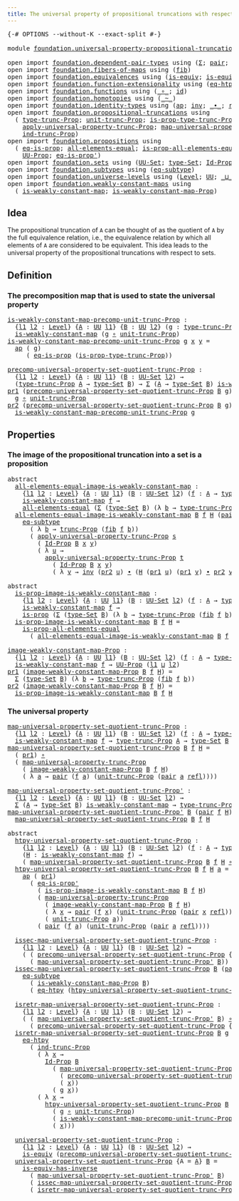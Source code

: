 ```yaml
---
title: The universal property of propositional truncations with respect to sets
---
```


<pre class="Agda"><a id="98" class="Symbol">{-#</a> <a id="102" class="Keyword">OPTIONS</a> <a id="110" class="Pragma">--without-K</a> <a id="122" class="Pragma">--exact-split</a> <a id="136" class="Symbol">#-}</a>

<a id="141" class="Keyword">module</a> <a id="148" href="foundation.universal-property-propositional-truncation-into-sets.html" class="Module">foundation.universal-property-propositional-truncation-into-sets</a> <a id="213" class="Keyword">where</a>

<a id="220" class="Keyword">open</a> <a id="225" class="Keyword">import</a> <a id="232" href="foundation.dependent-pair-types.html" class="Module">foundation.dependent-pair-types</a> <a id="264" class="Keyword">using</a> <a id="270" class="Symbol">(</a><a id="271" href="foundation-core.dependent-pair-types.html#515" class="Record">Σ</a><a id="272" class="Symbol">;</a> <a id="274" href="foundation-core.dependent-pair-types.html#588" class="InductiveConstructor">pair</a><a id="278" class="Symbol">;</a> <a id="280" href="foundation-core.dependent-pair-types.html#605" class="Field">pr1</a><a id="283" class="Symbol">;</a> <a id="285" href="foundation-core.dependent-pair-types.html#617" class="Field">pr2</a><a id="288" class="Symbol">)</a>
<a id="290" class="Keyword">open</a> <a id="295" class="Keyword">import</a> <a id="302" href="foundation.fibers-of-maps.html" class="Module">foundation.fibers-of-maps</a> <a id="328" class="Keyword">using</a> <a id="334" class="Symbol">(</a><a id="335" href="foundation-core.fibers-of-maps.html#942" class="Function">fib</a><a id="338" class="Symbol">)</a>
<a id="340" class="Keyword">open</a> <a id="345" class="Keyword">import</a> <a id="352" href="foundation.equivalences.html" class="Module">foundation.equivalences</a> <a id="376" class="Keyword">using</a> <a id="382" class="Symbol">(</a><a id="383" href="foundation-core.equivalences.html#1556" class="Function">is-equiv</a><a id="391" class="Symbol">;</a> <a id="393" href="foundation-core.equivalences.html#3013" class="Function">is-equiv-has-inverse</a><a id="413" class="Symbol">)</a>
<a id="415" class="Keyword">open</a> <a id="420" class="Keyword">import</a> <a id="427" href="foundation.function-extensionality.html" class="Module">foundation.function-extensionality</a> <a id="462" class="Keyword">using</a> <a id="468" class="Symbol">(</a><a id="469" href="foundation-core.function-extensionality.html#1463" class="Function">eq-htpy</a><a id="476" class="Symbol">)</a>
<a id="478" class="Keyword">open</a> <a id="483" class="Keyword">import</a> <a id="490" href="foundation.functions.html" class="Module">foundation.functions</a> <a id="511" class="Keyword">using</a> <a id="517" class="Symbol">(</a><a id="518" href="foundation-core.functions.html#420" class="Function Operator">_∘_</a><a id="521" class="Symbol">;</a> <a id="523" href="foundation-core.functions.html#322" class="Function">id</a><a id="525" class="Symbol">)</a>
<a id="527" class="Keyword">open</a> <a id="532" class="Keyword">import</a> <a id="539" href="foundation.homotopies.html" class="Module">foundation.homotopies</a> <a id="561" class="Keyword">using</a> <a id="567" class="Symbol">(</a><a id="568" href="foundation-core.homotopies.html#1249" class="Function Operator">_~_</a><a id="571" class="Symbol">)</a>
<a id="573" class="Keyword">open</a> <a id="578" class="Keyword">import</a> <a id="585" href="foundation.identity-types.html" class="Module">foundation.identity-types</a> <a id="611" class="Keyword">using</a> <a id="617" class="Symbol">(</a><a id="618" href="foundation-core.identity-types.html#4003" class="Function">ap</a><a id="620" class="Symbol">;</a> <a id="622" href="foundation-core.identity-types.html#2729" class="Function">inv</a><a id="625" class="Symbol">;</a> <a id="627" href="foundation-core.identity-types.html#2425" class="Function Operator">_∙_</a><a id="630" class="Symbol">;</a> <a id="632" href="foundation-core.identity-types.html#1820" class="InductiveConstructor">refl</a><a id="636" class="Symbol">)</a>
<a id="638" class="Keyword">open</a> <a id="643" class="Keyword">import</a> <a id="650" href="foundation.propositional-truncations.html" class="Module">foundation.propositional-truncations</a> <a id="687" class="Keyword">using</a>
  <a id="695" class="Symbol">(</a> <a id="697" href="foundation.propositional-truncations.html#2209" class="Function">type-trunc-Prop</a><a id="712" class="Symbol">;</a> <a id="714" href="foundation.propositional-truncations.html#2293" class="Function">unit-trunc-Prop</a><a id="729" class="Symbol">;</a> <a id="731" href="foundation.propositional-truncations.html#2388" class="Function">is-prop-type-trunc-Prop</a><a id="754" class="Symbol">;</a> <a id="756" href="foundation.propositional-truncations.html#2707" class="Function">trunc-Prop</a><a id="766" class="Symbol">;</a>
    <a id="772" href="foundation.propositional-truncations.html#5775" class="Function">apply-universal-property-trunc-Prop</a><a id="807" class="Symbol">;</a> <a id="809" href="foundation.propositional-truncations.html#5416" class="Function">map-universal-property-trunc-Prop</a><a id="842" class="Symbol">;</a>
    <a id="848" href="foundation.propositional-truncations.html#3934" class="Function">ind-trunc-Prop</a><a id="862" class="Symbol">)</a>
<a id="864" class="Keyword">open</a> <a id="869" class="Keyword">import</a> <a id="876" href="foundation.propositions.html" class="Module">foundation.propositions</a> <a id="900" class="Keyword">using</a>
  <a id="908" class="Symbol">(</a> <a id="910" href="foundation-core.propositions.html#2719" class="Function">eq-is-prop</a><a id="920" class="Symbol">;</a> <a id="922" href="foundation-core.propositions.html#2206" class="Function">all-elements-equal</a><a id="940" class="Symbol">;</a> <a id="942" href="foundation-core.propositions.html#2405" class="Function">is-prop-all-elements-equal</a><a id="968" class="Symbol">;</a> <a id="970" href="foundation-core.propositions.html#1309" class="Function">is-prop</a><a id="977" class="Symbol">;</a>
    <a id="983" href="foundation-core.propositions.html#1393" class="Function">UU-Prop</a><a id="990" class="Symbol">;</a> <a id="992" href="foundation-core.propositions.html#2620" class="Function">eq-is-prop&#39;</a><a id="1003" class="Symbol">)</a>
<a id="1005" class="Keyword">open</a> <a id="1010" class="Keyword">import</a> <a id="1017" href="foundation.sets.html" class="Module">foundation.sets</a> <a id="1033" class="Keyword">using</a> <a id="1039" class="Symbol">(</a><a id="1040" href="foundation-core.sets.html#1190" class="Function">UU-Set</a><a id="1046" class="Symbol">;</a> <a id="1048" href="foundation-core.sets.html#1304" class="Function">type-Set</a><a id="1056" class="Symbol">;</a> <a id="1058" href="foundation-core.sets.html#1420" class="Function">Id-Prop</a><a id="1065" class="Symbol">)</a>
<a id="1067" class="Keyword">open</a> <a id="1072" class="Keyword">import</a> <a id="1079" href="foundation.subtypes.html" class="Module">foundation.subtypes</a> <a id="1099" class="Keyword">using</a> <a id="1105" class="Symbol">(</a><a id="1106" href="foundation-core.subtypes.html#3438" class="Function">eq-subtype</a><a id="1116" class="Symbol">)</a>
<a id="1118" class="Keyword">open</a> <a id="1123" class="Keyword">import</a> <a id="1130" href="foundation.universe-levels.html" class="Module">foundation.universe-levels</a> <a id="1157" class="Keyword">using</a> <a id="1163" class="Symbol">(</a><a id="1164" href="Agda.Primitive.html#597" class="Postulate">Level</a><a id="1169" class="Symbol">;</a> <a id="1171" href="foundation-core.universe-levels.html#235" class="Primitive">UU</a><a id="1173" class="Symbol">;</a> <a id="1175" href="Agda.Primitive.html#810" class="Primitive Operator">_⊔_</a><a id="1178" class="Symbol">)</a>
<a id="1180" class="Keyword">open</a> <a id="1185" class="Keyword">import</a> <a id="1192" href="foundation.weakly-constant-maps.html" class="Module">foundation.weakly-constant-maps</a> <a id="1224" class="Keyword">using</a>
  <a id="1232" class="Symbol">(</a> <a id="1234" href="foundation.weakly-constant-maps.html#613" class="Function">is-weakly-constant-map</a><a id="1256" class="Symbol">;</a> <a id="1258" href="foundation.weakly-constant-maps.html#1055" class="Function">is-weakly-constant-map-Prop</a><a id="1285" class="Symbol">)</a>
</pre>
## Idea

The propositional truncation of `A` can be thought of as the quotient of `A` by the full equivalence relation, i.e., the equivalence relation by which all elements of `A` are considered to be equivalent. This idea leads to the universal property of the propositional truncations with respect to sets.

## Definition

### The precomposition map that is used to state the universal property

<pre class="Agda"><a id="is-weakly-constant-map-precomp-unit-trunc-Prop"></a><a id="1699" href="foundation.universal-property-propositional-truncation-into-sets.html#1699" class="Function">is-weakly-constant-map-precomp-unit-trunc-Prop</a> <a id="1746" class="Symbol">:</a>
  <a id="1750" class="Symbol">{</a><a id="1751" href="foundation.universal-property-propositional-truncation-into-sets.html#1751" class="Bound">l1</a> <a id="1754" href="foundation.universal-property-propositional-truncation-into-sets.html#1754" class="Bound">l2</a> <a id="1757" class="Symbol">:</a> <a id="1759" href="Agda.Primitive.html#597" class="Postulate">Level</a><a id="1764" class="Symbol">}</a> <a id="1766" class="Symbol">{</a><a id="1767" href="foundation.universal-property-propositional-truncation-into-sets.html#1767" class="Bound">A</a> <a id="1769" class="Symbol">:</a> <a id="1771" href="foundation-core.universe-levels.html#235" class="Primitive">UU</a> <a id="1774" href="foundation.universal-property-propositional-truncation-into-sets.html#1751" class="Bound">l1</a><a id="1776" class="Symbol">}</a> <a id="1778" class="Symbol">{</a><a id="1779" href="foundation.universal-property-propositional-truncation-into-sets.html#1779" class="Bound">B</a> <a id="1781" class="Symbol">:</a> <a id="1783" href="foundation-core.universe-levels.html#235" class="Primitive">UU</a> <a id="1786" href="foundation.universal-property-propositional-truncation-into-sets.html#1754" class="Bound">l2</a><a id="1788" class="Symbol">}</a> <a id="1790" class="Symbol">(</a><a id="1791" href="foundation.universal-property-propositional-truncation-into-sets.html#1791" class="Bound">g</a> <a id="1793" class="Symbol">:</a> <a id="1795" href="foundation.propositional-truncations.html#2209" class="Function">type-trunc-Prop</a> <a id="1811" href="foundation.universal-property-propositional-truncation-into-sets.html#1767" class="Bound">A</a> <a id="1813" class="Symbol">→</a> <a id="1815" href="foundation.universal-property-propositional-truncation-into-sets.html#1779" class="Bound">B</a><a id="1816" class="Symbol">)</a> <a id="1818" class="Symbol">→</a>
  <a id="1822" href="foundation.weakly-constant-maps.html#613" class="Function">is-weakly-constant-map</a> <a id="1845" class="Symbol">(</a><a id="1846" href="foundation.universal-property-propositional-truncation-into-sets.html#1791" class="Bound">g</a> <a id="1848" href="foundation-core.functions.html#420" class="Function Operator">∘</a> <a id="1850" href="foundation.propositional-truncations.html#2293" class="Function">unit-trunc-Prop</a><a id="1865" class="Symbol">)</a>
<a id="1867" href="foundation.universal-property-propositional-truncation-into-sets.html#1699" class="Function">is-weakly-constant-map-precomp-unit-trunc-Prop</a> <a id="1914" href="foundation.universal-property-propositional-truncation-into-sets.html#1914" class="Bound">g</a> <a id="1916" href="foundation.universal-property-propositional-truncation-into-sets.html#1916" class="Bound">x</a> <a id="1918" href="foundation.universal-property-propositional-truncation-into-sets.html#1918" class="Bound">y</a> <a id="1920" class="Symbol">=</a>
  <a id="1924" href="foundation-core.identity-types.html#4003" class="Function">ap</a> <a id="1927" class="Symbol">(</a> <a id="1929" href="foundation.universal-property-propositional-truncation-into-sets.html#1914" class="Bound">g</a><a id="1930" class="Symbol">)</a>
     <a id="1937" class="Symbol">(</a> <a id="1939" href="foundation-core.propositions.html#2719" class="Function">eq-is-prop</a> <a id="1950" class="Symbol">(</a><a id="1951" href="foundation.propositional-truncations.html#2388" class="Function">is-prop-type-trunc-Prop</a><a id="1974" class="Symbol">))</a>

<a id="precomp-universal-property-set-quotient-trunc-Prop"></a><a id="1978" href="foundation.universal-property-propositional-truncation-into-sets.html#1978" class="Function">precomp-universal-property-set-quotient-trunc-Prop</a> <a id="2029" class="Symbol">:</a>
  <a id="2033" class="Symbol">{</a><a id="2034" href="foundation.universal-property-propositional-truncation-into-sets.html#2034" class="Bound">l1</a> <a id="2037" href="foundation.universal-property-propositional-truncation-into-sets.html#2037" class="Bound">l2</a> <a id="2040" class="Symbol">:</a> <a id="2042" href="Agda.Primitive.html#597" class="Postulate">Level</a><a id="2047" class="Symbol">}</a> <a id="2049" class="Symbol">{</a><a id="2050" href="foundation.universal-property-propositional-truncation-into-sets.html#2050" class="Bound">A</a> <a id="2052" class="Symbol">:</a> <a id="2054" href="foundation-core.universe-levels.html#235" class="Primitive">UU</a> <a id="2057" href="foundation.universal-property-propositional-truncation-into-sets.html#2034" class="Bound">l1</a><a id="2059" class="Symbol">}</a> <a id="2061" class="Symbol">(</a><a id="2062" href="foundation.universal-property-propositional-truncation-into-sets.html#2062" class="Bound">B</a> <a id="2064" class="Symbol">:</a> <a id="2066" href="foundation-core.sets.html#1190" class="Function">UU-Set</a> <a id="2073" href="foundation.universal-property-propositional-truncation-into-sets.html#2037" class="Bound">l2</a><a id="2075" class="Symbol">)</a> <a id="2077" class="Symbol">→</a>
  <a id="2081" class="Symbol">(</a><a id="2082" href="foundation.propositional-truncations.html#2209" class="Function">type-trunc-Prop</a> <a id="2098" href="foundation.universal-property-propositional-truncation-into-sets.html#2050" class="Bound">A</a> <a id="2100" class="Symbol">→</a> <a id="2102" href="foundation-core.sets.html#1304" class="Function">type-Set</a> <a id="2111" href="foundation.universal-property-propositional-truncation-into-sets.html#2062" class="Bound">B</a><a id="2112" class="Symbol">)</a> <a id="2114" class="Symbol">→</a> <a id="2116" href="foundation-core.dependent-pair-types.html#515" class="Record">Σ</a> <a id="2118" class="Symbol">(</a><a id="2119" href="foundation.universal-property-propositional-truncation-into-sets.html#2050" class="Bound">A</a> <a id="2121" class="Symbol">→</a> <a id="2123" href="foundation-core.sets.html#1304" class="Function">type-Set</a> <a id="2132" href="foundation.universal-property-propositional-truncation-into-sets.html#2062" class="Bound">B</a><a id="2133" class="Symbol">)</a> <a id="2135" href="foundation.weakly-constant-maps.html#613" class="Function">is-weakly-constant-map</a>
<a id="2158" href="foundation-core.dependent-pair-types.html#605" class="Field">pr1</a> <a id="2162" class="Symbol">(</a><a id="2163" href="foundation.universal-property-propositional-truncation-into-sets.html#1978" class="Function">precomp-universal-property-set-quotient-trunc-Prop</a> <a id="2214" href="foundation.universal-property-propositional-truncation-into-sets.html#2214" class="Bound">B</a> <a id="2216" href="foundation.universal-property-propositional-truncation-into-sets.html#2216" class="Bound">g</a><a id="2217" class="Symbol">)</a> <a id="2219" class="Symbol">=</a>
  <a id="2223" href="foundation.universal-property-propositional-truncation-into-sets.html#2216" class="Bound">g</a> <a id="2225" href="foundation-core.functions.html#420" class="Function Operator">∘</a> <a id="2227" href="foundation.propositional-truncations.html#2293" class="Function">unit-trunc-Prop</a>
<a id="2243" href="foundation-core.dependent-pair-types.html#617" class="Field">pr2</a> <a id="2247" class="Symbol">(</a><a id="2248" href="foundation.universal-property-propositional-truncation-into-sets.html#1978" class="Function">precomp-universal-property-set-quotient-trunc-Prop</a> <a id="2299" href="foundation.universal-property-propositional-truncation-into-sets.html#2299" class="Bound">B</a> <a id="2301" href="foundation.universal-property-propositional-truncation-into-sets.html#2301" class="Bound">g</a><a id="2302" class="Symbol">)</a> <a id="2304" class="Symbol">=</a>
  <a id="2308" href="foundation.universal-property-propositional-truncation-into-sets.html#1699" class="Function">is-weakly-constant-map-precomp-unit-trunc-Prop</a> <a id="2355" href="foundation.universal-property-propositional-truncation-into-sets.html#2301" class="Bound">g</a>
</pre>
## Properties

### The image of the propositional truncation into a set is a proposition

<pre class="Agda"><a id="2460" class="Keyword">abstract</a>
  <a id="all-elements-equal-image-is-weakly-constant-map"></a><a id="2471" href="foundation.universal-property-propositional-truncation-into-sets.html#2471" class="Function">all-elements-equal-image-is-weakly-constant-map</a> <a id="2519" class="Symbol">:</a>
    <a id="2525" class="Symbol">{</a><a id="2526" href="foundation.universal-property-propositional-truncation-into-sets.html#2526" class="Bound">l1</a> <a id="2529" href="foundation.universal-property-propositional-truncation-into-sets.html#2529" class="Bound">l2</a> <a id="2532" class="Symbol">:</a> <a id="2534" href="Agda.Primitive.html#597" class="Postulate">Level</a><a id="2539" class="Symbol">}</a> <a id="2541" class="Symbol">{</a><a id="2542" href="foundation.universal-property-propositional-truncation-into-sets.html#2542" class="Bound">A</a> <a id="2544" class="Symbol">:</a> <a id="2546" href="foundation-core.universe-levels.html#235" class="Primitive">UU</a> <a id="2549" href="foundation.universal-property-propositional-truncation-into-sets.html#2526" class="Bound">l1</a><a id="2551" class="Symbol">}</a> <a id="2553" class="Symbol">(</a><a id="2554" href="foundation.universal-property-propositional-truncation-into-sets.html#2554" class="Bound">B</a> <a id="2556" class="Symbol">:</a> <a id="2558" href="foundation-core.sets.html#1190" class="Function">UU-Set</a> <a id="2565" href="foundation.universal-property-propositional-truncation-into-sets.html#2529" class="Bound">l2</a><a id="2567" class="Symbol">)</a> <a id="2569" class="Symbol">(</a><a id="2570" href="foundation.universal-property-propositional-truncation-into-sets.html#2570" class="Bound">f</a> <a id="2572" class="Symbol">:</a> <a id="2574" href="foundation.universal-property-propositional-truncation-into-sets.html#2542" class="Bound">A</a> <a id="2576" class="Symbol">→</a> <a id="2578" href="foundation-core.sets.html#1304" class="Function">type-Set</a> <a id="2587" href="foundation.universal-property-propositional-truncation-into-sets.html#2554" class="Bound">B</a><a id="2588" class="Symbol">)</a> <a id="2590" class="Symbol">→</a>
    <a id="2596" href="foundation.weakly-constant-maps.html#613" class="Function">is-weakly-constant-map</a> <a id="2619" href="foundation.universal-property-propositional-truncation-into-sets.html#2570" class="Bound">f</a> <a id="2621" class="Symbol">→</a>
    <a id="2627" href="foundation-core.propositions.html#2206" class="Function">all-elements-equal</a> <a id="2646" class="Symbol">(</a><a id="2647" href="foundation-core.dependent-pair-types.html#515" class="Record">Σ</a> <a id="2649" class="Symbol">(</a><a id="2650" href="foundation-core.sets.html#1304" class="Function">type-Set</a> <a id="2659" href="foundation.universal-property-propositional-truncation-into-sets.html#2554" class="Bound">B</a><a id="2660" class="Symbol">)</a> <a id="2662" class="Symbol">(λ</a> <a id="2665" href="foundation.universal-property-propositional-truncation-into-sets.html#2665" class="Bound">b</a> <a id="2667" class="Symbol">→</a> <a id="2669" href="foundation.propositional-truncations.html#2209" class="Function">type-trunc-Prop</a> <a id="2685" class="Symbol">(</a><a id="2686" href="foundation-core.fibers-of-maps.html#942" class="Function">fib</a> <a id="2690" href="foundation.universal-property-propositional-truncation-into-sets.html#2570" class="Bound">f</a> <a id="2692" href="foundation.universal-property-propositional-truncation-into-sets.html#2665" class="Bound">b</a><a id="2693" class="Symbol">)))</a>
  <a id="2699" href="foundation.universal-property-propositional-truncation-into-sets.html#2471" class="Function">all-elements-equal-image-is-weakly-constant-map</a> <a id="2747" href="foundation.universal-property-propositional-truncation-into-sets.html#2747" class="Bound">B</a> <a id="2749" href="foundation.universal-property-propositional-truncation-into-sets.html#2749" class="Bound">f</a> <a id="2751" href="foundation.universal-property-propositional-truncation-into-sets.html#2751" class="Bound">H</a> <a id="2753" class="Symbol">(</a><a id="2754" href="foundation-core.dependent-pair-types.html#588" class="InductiveConstructor">pair</a> <a id="2759" href="foundation.universal-property-propositional-truncation-into-sets.html#2759" class="Bound">x</a> <a id="2761" href="foundation.universal-property-propositional-truncation-into-sets.html#2761" class="Bound">s</a><a id="2762" class="Symbol">)</a> <a id="2764" class="Symbol">(</a><a id="2765" href="foundation-core.dependent-pair-types.html#588" class="InductiveConstructor">pair</a> <a id="2770" href="foundation.universal-property-propositional-truncation-into-sets.html#2770" class="Bound">y</a> <a id="2772" href="foundation.universal-property-propositional-truncation-into-sets.html#2772" class="Bound">t</a><a id="2773" class="Symbol">)</a> <a id="2775" class="Symbol">=</a>
    <a id="2781" href="foundation-core.subtypes.html#3438" class="Function">eq-subtype</a>
      <a id="2798" class="Symbol">(</a> <a id="2800" class="Symbol">λ</a> <a id="2802" href="foundation.universal-property-propositional-truncation-into-sets.html#2802" class="Bound">b</a> <a id="2804" class="Symbol">→</a> <a id="2806" href="foundation.propositional-truncations.html#2707" class="Function">trunc-Prop</a> <a id="2817" class="Symbol">(</a><a id="2818" href="foundation-core.fibers-of-maps.html#942" class="Function">fib</a> <a id="2822" href="foundation.universal-property-propositional-truncation-into-sets.html#2749" class="Bound">f</a> <a id="2824" href="foundation.universal-property-propositional-truncation-into-sets.html#2802" class="Bound">b</a><a id="2825" class="Symbol">))</a>
      <a id="2834" class="Symbol">(</a> <a id="2836" href="foundation.propositional-truncations.html#5775" class="Function">apply-universal-property-trunc-Prop</a> <a id="2872" href="foundation.universal-property-propositional-truncation-into-sets.html#2761" class="Bound">s</a>
        <a id="2882" class="Symbol">(</a> <a id="2884" href="foundation-core.sets.html#1420" class="Function">Id-Prop</a> <a id="2892" href="foundation.universal-property-propositional-truncation-into-sets.html#2747" class="Bound">B</a> <a id="2894" href="foundation.universal-property-propositional-truncation-into-sets.html#2759" class="Bound">x</a> <a id="2896" href="foundation.universal-property-propositional-truncation-into-sets.html#2770" class="Bound">y</a><a id="2897" class="Symbol">)</a>
        <a id="2907" class="Symbol">(</a> <a id="2909" class="Symbol">λ</a> <a id="2911" href="foundation.universal-property-propositional-truncation-into-sets.html#2911" class="Bound">u</a> <a id="2913" class="Symbol">→</a>
          <a id="2925" href="foundation.propositional-truncations.html#5775" class="Function">apply-universal-property-trunc-Prop</a> <a id="2961" href="foundation.universal-property-propositional-truncation-into-sets.html#2772" class="Bound">t</a>
            <a id="2975" class="Symbol">(</a> <a id="2977" href="foundation-core.sets.html#1420" class="Function">Id-Prop</a> <a id="2985" href="foundation.universal-property-propositional-truncation-into-sets.html#2747" class="Bound">B</a> <a id="2987" href="foundation.universal-property-propositional-truncation-into-sets.html#2759" class="Bound">x</a> <a id="2989" href="foundation.universal-property-propositional-truncation-into-sets.html#2770" class="Bound">y</a><a id="2990" class="Symbol">)</a>
            <a id="3004" class="Symbol">(</a> <a id="3006" class="Symbol">λ</a> <a id="3008" href="foundation.universal-property-propositional-truncation-into-sets.html#3008" class="Bound">v</a> <a id="3010" class="Symbol">→</a> <a id="3012" href="foundation-core.identity-types.html#2729" class="Function">inv</a> <a id="3016" class="Symbol">(</a><a id="3017" href="foundation-core.dependent-pair-types.html#617" class="Field">pr2</a> <a id="3021" href="foundation.universal-property-propositional-truncation-into-sets.html#2911" class="Bound">u</a><a id="3022" class="Symbol">)</a> <a id="3024" href="foundation-core.identity-types.html#2425" class="Function Operator">∙</a> <a id="3026" class="Symbol">(</a><a id="3027" href="foundation.universal-property-propositional-truncation-into-sets.html#2751" class="Bound">H</a> <a id="3029" class="Symbol">(</a><a id="3030" href="foundation-core.dependent-pair-types.html#605" class="Field">pr1</a> <a id="3034" href="foundation.universal-property-propositional-truncation-into-sets.html#2911" class="Bound">u</a><a id="3035" class="Symbol">)</a> <a id="3037" class="Symbol">(</a><a id="3038" href="foundation-core.dependent-pair-types.html#605" class="Field">pr1</a> <a id="3042" href="foundation.universal-property-propositional-truncation-into-sets.html#3008" class="Bound">v</a><a id="3043" class="Symbol">)</a> <a id="3045" href="foundation-core.identity-types.html#2425" class="Function Operator">∙</a> <a id="3047" href="foundation-core.dependent-pair-types.html#617" class="Field">pr2</a> <a id="3051" href="foundation.universal-property-propositional-truncation-into-sets.html#3008" class="Bound">v</a><a id="3052" class="Symbol">))))</a>

<a id="3058" class="Keyword">abstract</a>
  <a id="is-prop-image-is-weakly-constant-map"></a><a id="3069" href="foundation.universal-property-propositional-truncation-into-sets.html#3069" class="Function">is-prop-image-is-weakly-constant-map</a> <a id="3106" class="Symbol">:</a>
    <a id="3112" class="Symbol">{</a><a id="3113" href="foundation.universal-property-propositional-truncation-into-sets.html#3113" class="Bound">l1</a> <a id="3116" href="foundation.universal-property-propositional-truncation-into-sets.html#3116" class="Bound">l2</a> <a id="3119" class="Symbol">:</a> <a id="3121" href="Agda.Primitive.html#597" class="Postulate">Level</a><a id="3126" class="Symbol">}</a> <a id="3128" class="Symbol">{</a><a id="3129" href="foundation.universal-property-propositional-truncation-into-sets.html#3129" class="Bound">A</a> <a id="3131" class="Symbol">:</a> <a id="3133" href="foundation-core.universe-levels.html#235" class="Primitive">UU</a> <a id="3136" href="foundation.universal-property-propositional-truncation-into-sets.html#3113" class="Bound">l1</a><a id="3138" class="Symbol">}</a> <a id="3140" class="Symbol">(</a><a id="3141" href="foundation.universal-property-propositional-truncation-into-sets.html#3141" class="Bound">B</a> <a id="3143" class="Symbol">:</a> <a id="3145" href="foundation-core.sets.html#1190" class="Function">UU-Set</a> <a id="3152" href="foundation.universal-property-propositional-truncation-into-sets.html#3116" class="Bound">l2</a><a id="3154" class="Symbol">)</a> <a id="3156" class="Symbol">(</a><a id="3157" href="foundation.universal-property-propositional-truncation-into-sets.html#3157" class="Bound">f</a> <a id="3159" class="Symbol">:</a> <a id="3161" href="foundation.universal-property-propositional-truncation-into-sets.html#3129" class="Bound">A</a> <a id="3163" class="Symbol">→</a> <a id="3165" href="foundation-core.sets.html#1304" class="Function">type-Set</a> <a id="3174" href="foundation.universal-property-propositional-truncation-into-sets.html#3141" class="Bound">B</a><a id="3175" class="Symbol">)</a> <a id="3177" class="Symbol">→</a>
    <a id="3183" href="foundation.weakly-constant-maps.html#613" class="Function">is-weakly-constant-map</a> <a id="3206" href="foundation.universal-property-propositional-truncation-into-sets.html#3157" class="Bound">f</a> <a id="3208" class="Symbol">→</a>
    <a id="3214" href="foundation-core.propositions.html#1309" class="Function">is-prop</a> <a id="3222" class="Symbol">(</a><a id="3223" href="foundation-core.dependent-pair-types.html#515" class="Record">Σ</a> <a id="3225" class="Symbol">(</a><a id="3226" href="foundation-core.sets.html#1304" class="Function">type-Set</a> <a id="3235" href="foundation.universal-property-propositional-truncation-into-sets.html#3141" class="Bound">B</a><a id="3236" class="Symbol">)</a> <a id="3238" class="Symbol">(λ</a> <a id="3241" href="foundation.universal-property-propositional-truncation-into-sets.html#3241" class="Bound">b</a> <a id="3243" class="Symbol">→</a> <a id="3245" href="foundation.propositional-truncations.html#2209" class="Function">type-trunc-Prop</a> <a id="3261" class="Symbol">(</a><a id="3262" href="foundation-core.fibers-of-maps.html#942" class="Function">fib</a> <a id="3266" href="foundation.universal-property-propositional-truncation-into-sets.html#3157" class="Bound">f</a> <a id="3268" href="foundation.universal-property-propositional-truncation-into-sets.html#3241" class="Bound">b</a><a id="3269" class="Symbol">)))</a>
  <a id="3275" href="foundation.universal-property-propositional-truncation-into-sets.html#3069" class="Function">is-prop-image-is-weakly-constant-map</a> <a id="3312" href="foundation.universal-property-propositional-truncation-into-sets.html#3312" class="Bound">B</a> <a id="3314" href="foundation.universal-property-propositional-truncation-into-sets.html#3314" class="Bound">f</a> <a id="3316" href="foundation.universal-property-propositional-truncation-into-sets.html#3316" class="Bound">H</a> <a id="3318" class="Symbol">=</a>
    <a id="3324" href="foundation-core.propositions.html#2405" class="Function">is-prop-all-elements-equal</a>
      <a id="3357" class="Symbol">(</a> <a id="3359" href="foundation.universal-property-propositional-truncation-into-sets.html#2471" class="Function">all-elements-equal-image-is-weakly-constant-map</a> <a id="3407" href="foundation.universal-property-propositional-truncation-into-sets.html#3312" class="Bound">B</a> <a id="3409" href="foundation.universal-property-propositional-truncation-into-sets.html#3314" class="Bound">f</a> <a id="3411" href="foundation.universal-property-propositional-truncation-into-sets.html#3316" class="Bound">H</a><a id="3412" class="Symbol">)</a>

<a id="image-weakly-constant-map-Prop"></a><a id="3415" href="foundation.universal-property-propositional-truncation-into-sets.html#3415" class="Function">image-weakly-constant-map-Prop</a> <a id="3446" class="Symbol">:</a>
  <a id="3450" class="Symbol">{</a><a id="3451" href="foundation.universal-property-propositional-truncation-into-sets.html#3451" class="Bound">l1</a> <a id="3454" href="foundation.universal-property-propositional-truncation-into-sets.html#3454" class="Bound">l2</a> <a id="3457" class="Symbol">:</a> <a id="3459" href="Agda.Primitive.html#597" class="Postulate">Level</a><a id="3464" class="Symbol">}</a> <a id="3466" class="Symbol">{</a><a id="3467" href="foundation.universal-property-propositional-truncation-into-sets.html#3467" class="Bound">A</a> <a id="3469" class="Symbol">:</a> <a id="3471" href="foundation-core.universe-levels.html#235" class="Primitive">UU</a> <a id="3474" href="foundation.universal-property-propositional-truncation-into-sets.html#3451" class="Bound">l1</a><a id="3476" class="Symbol">}</a> <a id="3478" class="Symbol">(</a><a id="3479" href="foundation.universal-property-propositional-truncation-into-sets.html#3479" class="Bound">B</a> <a id="3481" class="Symbol">:</a> <a id="3483" href="foundation-core.sets.html#1190" class="Function">UU-Set</a> <a id="3490" href="foundation.universal-property-propositional-truncation-into-sets.html#3454" class="Bound">l2</a><a id="3492" class="Symbol">)</a> <a id="3494" class="Symbol">(</a><a id="3495" href="foundation.universal-property-propositional-truncation-into-sets.html#3495" class="Bound">f</a> <a id="3497" class="Symbol">:</a> <a id="3499" href="foundation.universal-property-propositional-truncation-into-sets.html#3467" class="Bound">A</a> <a id="3501" class="Symbol">→</a> <a id="3503" href="foundation-core.sets.html#1304" class="Function">type-Set</a> <a id="3512" href="foundation.universal-property-propositional-truncation-into-sets.html#3479" class="Bound">B</a><a id="3513" class="Symbol">)</a> <a id="3515" class="Symbol">→</a>
  <a id="3519" href="foundation.weakly-constant-maps.html#613" class="Function">is-weakly-constant-map</a> <a id="3542" href="foundation.universal-property-propositional-truncation-into-sets.html#3495" class="Bound">f</a> <a id="3544" class="Symbol">→</a> <a id="3546" href="foundation-core.propositions.html#1393" class="Function">UU-Prop</a> <a id="3554" class="Symbol">(</a><a id="3555" href="foundation.universal-property-propositional-truncation-into-sets.html#3451" class="Bound">l1</a> <a id="3558" href="Agda.Primitive.html#810" class="Primitive Operator">⊔</a> <a id="3560" href="foundation.universal-property-propositional-truncation-into-sets.html#3454" class="Bound">l2</a><a id="3562" class="Symbol">)</a>
<a id="3564" href="foundation-core.dependent-pair-types.html#605" class="Field">pr1</a> <a id="3568" class="Symbol">(</a><a id="3569" href="foundation.universal-property-propositional-truncation-into-sets.html#3415" class="Function">image-weakly-constant-map-Prop</a> <a id="3600" href="foundation.universal-property-propositional-truncation-into-sets.html#3600" class="Bound">B</a> <a id="3602" href="foundation.universal-property-propositional-truncation-into-sets.html#3602" class="Bound">f</a> <a id="3604" href="foundation.universal-property-propositional-truncation-into-sets.html#3604" class="Bound">H</a><a id="3605" class="Symbol">)</a> <a id="3607" class="Symbol">=</a>
  <a id="3611" href="foundation-core.dependent-pair-types.html#515" class="Record">Σ</a> <a id="3613" class="Symbol">(</a><a id="3614" href="foundation-core.sets.html#1304" class="Function">type-Set</a> <a id="3623" href="foundation.universal-property-propositional-truncation-into-sets.html#3600" class="Bound">B</a><a id="3624" class="Symbol">)</a> <a id="3626" class="Symbol">(λ</a> <a id="3629" href="foundation.universal-property-propositional-truncation-into-sets.html#3629" class="Bound">b</a> <a id="3631" class="Symbol">→</a> <a id="3633" href="foundation.propositional-truncations.html#2209" class="Function">type-trunc-Prop</a> <a id="3649" class="Symbol">(</a><a id="3650" href="foundation-core.fibers-of-maps.html#942" class="Function">fib</a> <a id="3654" href="foundation.universal-property-propositional-truncation-into-sets.html#3602" class="Bound">f</a> <a id="3656" href="foundation.universal-property-propositional-truncation-into-sets.html#3629" class="Bound">b</a><a id="3657" class="Symbol">))</a>
<a id="3660" href="foundation-core.dependent-pair-types.html#617" class="Field">pr2</a> <a id="3664" class="Symbol">(</a><a id="3665" href="foundation.universal-property-propositional-truncation-into-sets.html#3415" class="Function">image-weakly-constant-map-Prop</a> <a id="3696" href="foundation.universal-property-propositional-truncation-into-sets.html#3696" class="Bound">B</a> <a id="3698" href="foundation.universal-property-propositional-truncation-into-sets.html#3698" class="Bound">f</a> <a id="3700" href="foundation.universal-property-propositional-truncation-into-sets.html#3700" class="Bound">H</a><a id="3701" class="Symbol">)</a> <a id="3703" class="Symbol">=</a>
  <a id="3707" href="foundation.universal-property-propositional-truncation-into-sets.html#3069" class="Function">is-prop-image-is-weakly-constant-map</a> <a id="3744" href="foundation.universal-property-propositional-truncation-into-sets.html#3696" class="Bound">B</a> <a id="3746" href="foundation.universal-property-propositional-truncation-into-sets.html#3698" class="Bound">f</a> <a id="3748" href="foundation.universal-property-propositional-truncation-into-sets.html#3700" class="Bound">H</a>
</pre>
### The universal property

<pre class="Agda"><a id="map-universal-property-set-quotient-trunc-Prop"></a><a id="3791" href="foundation.universal-property-propositional-truncation-into-sets.html#3791" class="Function">map-universal-property-set-quotient-trunc-Prop</a> <a id="3838" class="Symbol">:</a>
  <a id="3842" class="Symbol">{</a><a id="3843" href="foundation.universal-property-propositional-truncation-into-sets.html#3843" class="Bound">l1</a> <a id="3846" href="foundation.universal-property-propositional-truncation-into-sets.html#3846" class="Bound">l2</a> <a id="3849" class="Symbol">:</a> <a id="3851" href="Agda.Primitive.html#597" class="Postulate">Level</a><a id="3856" class="Symbol">}</a> <a id="3858" class="Symbol">{</a><a id="3859" href="foundation.universal-property-propositional-truncation-into-sets.html#3859" class="Bound">A</a> <a id="3861" class="Symbol">:</a> <a id="3863" href="foundation-core.universe-levels.html#235" class="Primitive">UU</a> <a id="3866" href="foundation.universal-property-propositional-truncation-into-sets.html#3843" class="Bound">l1</a><a id="3868" class="Symbol">}</a> <a id="3870" class="Symbol">(</a><a id="3871" href="foundation.universal-property-propositional-truncation-into-sets.html#3871" class="Bound">B</a> <a id="3873" class="Symbol">:</a> <a id="3875" href="foundation-core.sets.html#1190" class="Function">UU-Set</a> <a id="3882" href="foundation.universal-property-propositional-truncation-into-sets.html#3846" class="Bound">l2</a><a id="3884" class="Symbol">)</a> <a id="3886" class="Symbol">(</a><a id="3887" href="foundation.universal-property-propositional-truncation-into-sets.html#3887" class="Bound">f</a> <a id="3889" class="Symbol">:</a> <a id="3891" href="foundation.universal-property-propositional-truncation-into-sets.html#3859" class="Bound">A</a> <a id="3893" class="Symbol">→</a> <a id="3895" href="foundation-core.sets.html#1304" class="Function">type-Set</a> <a id="3904" href="foundation.universal-property-propositional-truncation-into-sets.html#3871" class="Bound">B</a><a id="3905" class="Symbol">)</a> <a id="3907" class="Symbol">→</a>
  <a id="3911" href="foundation.weakly-constant-maps.html#613" class="Function">is-weakly-constant-map</a> <a id="3934" href="foundation.universal-property-propositional-truncation-into-sets.html#3887" class="Bound">f</a> <a id="3936" class="Symbol">→</a> <a id="3938" href="foundation.propositional-truncations.html#2209" class="Function">type-trunc-Prop</a> <a id="3954" href="foundation.universal-property-propositional-truncation-into-sets.html#3859" class="Bound">A</a> <a id="3956" class="Symbol">→</a> <a id="3958" href="foundation-core.sets.html#1304" class="Function">type-Set</a> <a id="3967" href="foundation.universal-property-propositional-truncation-into-sets.html#3871" class="Bound">B</a>
<a id="3969" href="foundation.universal-property-propositional-truncation-into-sets.html#3791" class="Function">map-universal-property-set-quotient-trunc-Prop</a> <a id="4016" href="foundation.universal-property-propositional-truncation-into-sets.html#4016" class="Bound">B</a> <a id="4018" href="foundation.universal-property-propositional-truncation-into-sets.html#4018" class="Bound">f</a> <a id="4020" href="foundation.universal-property-propositional-truncation-into-sets.html#4020" class="Bound">H</a> <a id="4022" class="Symbol">=</a>
  <a id="4026" class="Symbol">(</a> <a id="4028" href="foundation-core.dependent-pair-types.html#605" class="Field">pr1</a><a id="4031" class="Symbol">)</a> <a id="4033" href="foundation-core.functions.html#420" class="Function Operator">∘</a>
  <a id="4037" class="Symbol">(</a> <a id="4039" href="foundation.propositional-truncations.html#5416" class="Function">map-universal-property-trunc-Prop</a>
    <a id="4077" class="Symbol">(</a> <a id="4079" href="foundation.universal-property-propositional-truncation-into-sets.html#3415" class="Function">image-weakly-constant-map-Prop</a> <a id="4110" href="foundation.universal-property-propositional-truncation-into-sets.html#4016" class="Bound">B</a> <a id="4112" href="foundation.universal-property-propositional-truncation-into-sets.html#4018" class="Bound">f</a> <a id="4114" href="foundation.universal-property-propositional-truncation-into-sets.html#4020" class="Bound">H</a><a id="4115" class="Symbol">)</a>
    <a id="4121" class="Symbol">(</a> <a id="4123" class="Symbol">λ</a> <a id="4125" href="foundation.universal-property-propositional-truncation-into-sets.html#4125" class="Bound">a</a> <a id="4127" class="Symbol">→</a> <a id="4129" href="foundation-core.dependent-pair-types.html#588" class="InductiveConstructor">pair</a> <a id="4134" class="Symbol">(</a><a id="4135" href="foundation.universal-property-propositional-truncation-into-sets.html#4018" class="Bound">f</a> <a id="4137" href="foundation.universal-property-propositional-truncation-into-sets.html#4125" class="Bound">a</a><a id="4138" class="Symbol">)</a> <a id="4140" class="Symbol">(</a><a id="4141" href="foundation.propositional-truncations.html#2293" class="Function">unit-trunc-Prop</a> <a id="4157" class="Symbol">(</a><a id="4158" href="foundation-core.dependent-pair-types.html#588" class="InductiveConstructor">pair</a> <a id="4163" href="foundation.universal-property-propositional-truncation-into-sets.html#4125" class="Bound">a</a> <a id="4165" href="foundation-core.identity-types.html#1820" class="InductiveConstructor">refl</a><a id="4169" class="Symbol">))))</a>

<a id="map-universal-property-set-quotient-trunc-Prop&#39;"></a><a id="4175" href="foundation.universal-property-propositional-truncation-into-sets.html#4175" class="Function">map-universal-property-set-quotient-trunc-Prop&#39;</a> <a id="4223" class="Symbol">:</a>
  <a id="4227" class="Symbol">{</a><a id="4228" href="foundation.universal-property-propositional-truncation-into-sets.html#4228" class="Bound">l1</a> <a id="4231" href="foundation.universal-property-propositional-truncation-into-sets.html#4231" class="Bound">l2</a> <a id="4234" class="Symbol">:</a> <a id="4236" href="Agda.Primitive.html#597" class="Postulate">Level</a><a id="4241" class="Symbol">}</a> <a id="4243" class="Symbol">{</a><a id="4244" href="foundation.universal-property-propositional-truncation-into-sets.html#4244" class="Bound">A</a> <a id="4246" class="Symbol">:</a> <a id="4248" href="foundation-core.universe-levels.html#235" class="Primitive">UU</a> <a id="4251" href="foundation.universal-property-propositional-truncation-into-sets.html#4228" class="Bound">l1</a><a id="4253" class="Symbol">}</a> <a id="4255" class="Symbol">(</a><a id="4256" href="foundation.universal-property-propositional-truncation-into-sets.html#4256" class="Bound">B</a> <a id="4258" class="Symbol">:</a> <a id="4260" href="foundation-core.sets.html#1190" class="Function">UU-Set</a> <a id="4267" href="foundation.universal-property-propositional-truncation-into-sets.html#4231" class="Bound">l2</a><a id="4269" class="Symbol">)</a> <a id="4271" class="Symbol">→</a>
  <a id="4275" href="foundation-core.dependent-pair-types.html#515" class="Record">Σ</a> <a id="4277" class="Symbol">(</a><a id="4278" href="foundation.universal-property-propositional-truncation-into-sets.html#4244" class="Bound">A</a> <a id="4280" class="Symbol">→</a> <a id="4282" href="foundation-core.sets.html#1304" class="Function">type-Set</a> <a id="4291" href="foundation.universal-property-propositional-truncation-into-sets.html#4256" class="Bound">B</a><a id="4292" class="Symbol">)</a> <a id="4294" href="foundation.weakly-constant-maps.html#613" class="Function">is-weakly-constant-map</a> <a id="4317" class="Symbol">→</a> <a id="4319" href="foundation.propositional-truncations.html#2209" class="Function">type-trunc-Prop</a> <a id="4335" href="foundation.universal-property-propositional-truncation-into-sets.html#4244" class="Bound">A</a> <a id="4337" class="Symbol">→</a> <a id="4339" href="foundation-core.sets.html#1304" class="Function">type-Set</a> <a id="4348" href="foundation.universal-property-propositional-truncation-into-sets.html#4256" class="Bound">B</a>
<a id="4350" href="foundation.universal-property-propositional-truncation-into-sets.html#4175" class="Function">map-universal-property-set-quotient-trunc-Prop&#39;</a> <a id="4398" href="foundation.universal-property-propositional-truncation-into-sets.html#4398" class="Bound">B</a> <a id="4400" class="Symbol">(</a><a id="4401" href="foundation-core.dependent-pair-types.html#588" class="InductiveConstructor">pair</a> <a id="4406" href="foundation.universal-property-propositional-truncation-into-sets.html#4406" class="Bound">f</a> <a id="4408" href="foundation.universal-property-propositional-truncation-into-sets.html#4408" class="Bound">H</a><a id="4409" class="Symbol">)</a> <a id="4411" class="Symbol">=</a>
  <a id="4415" href="foundation.universal-property-propositional-truncation-into-sets.html#3791" class="Function">map-universal-property-set-quotient-trunc-Prop</a> <a id="4462" href="foundation.universal-property-propositional-truncation-into-sets.html#4398" class="Bound">B</a> <a id="4464" href="foundation.universal-property-propositional-truncation-into-sets.html#4406" class="Bound">f</a> <a id="4466" href="foundation.universal-property-propositional-truncation-into-sets.html#4408" class="Bound">H</a>

<a id="4469" class="Keyword">abstract</a>
  <a id="htpy-universal-property-set-quotient-trunc-Prop"></a><a id="4480" href="foundation.universal-property-propositional-truncation-into-sets.html#4480" class="Function">htpy-universal-property-set-quotient-trunc-Prop</a> <a id="4528" class="Symbol">:</a>
    <a id="4534" class="Symbol">{</a><a id="4535" href="foundation.universal-property-propositional-truncation-into-sets.html#4535" class="Bound">l1</a> <a id="4538" href="foundation.universal-property-propositional-truncation-into-sets.html#4538" class="Bound">l2</a> <a id="4541" class="Symbol">:</a> <a id="4543" href="Agda.Primitive.html#597" class="Postulate">Level</a><a id="4548" class="Symbol">}</a> <a id="4550" class="Symbol">{</a><a id="4551" href="foundation.universal-property-propositional-truncation-into-sets.html#4551" class="Bound">A</a> <a id="4553" class="Symbol">:</a> <a id="4555" href="foundation-core.universe-levels.html#235" class="Primitive">UU</a> <a id="4558" href="foundation.universal-property-propositional-truncation-into-sets.html#4535" class="Bound">l1</a><a id="4560" class="Symbol">}</a> <a id="4562" class="Symbol">(</a><a id="4563" href="foundation.universal-property-propositional-truncation-into-sets.html#4563" class="Bound">B</a> <a id="4565" class="Symbol">:</a> <a id="4567" href="foundation-core.sets.html#1190" class="Function">UU-Set</a> <a id="4574" href="foundation.universal-property-propositional-truncation-into-sets.html#4538" class="Bound">l2</a><a id="4576" class="Symbol">)</a> <a id="4578" class="Symbol">(</a><a id="4579" href="foundation.universal-property-propositional-truncation-into-sets.html#4579" class="Bound">f</a> <a id="4581" class="Symbol">:</a> <a id="4583" href="foundation.universal-property-propositional-truncation-into-sets.html#4551" class="Bound">A</a> <a id="4585" class="Symbol">→</a> <a id="4587" href="foundation-core.sets.html#1304" class="Function">type-Set</a> <a id="4596" href="foundation.universal-property-propositional-truncation-into-sets.html#4563" class="Bound">B</a><a id="4597" class="Symbol">)</a> <a id="4599" class="Symbol">→</a>
    <a id="4605" class="Symbol">(</a><a id="4606" href="foundation.universal-property-propositional-truncation-into-sets.html#4606" class="Bound">H</a> <a id="4608" class="Symbol">:</a> <a id="4610" href="foundation.weakly-constant-maps.html#613" class="Function">is-weakly-constant-map</a> <a id="4633" href="foundation.universal-property-propositional-truncation-into-sets.html#4579" class="Bound">f</a><a id="4634" class="Symbol">)</a> <a id="4636" class="Symbol">→</a>
    <a id="4642" class="Symbol">(</a> <a id="4644" href="foundation.universal-property-propositional-truncation-into-sets.html#3791" class="Function">map-universal-property-set-quotient-trunc-Prop</a> <a id="4691" href="foundation.universal-property-propositional-truncation-into-sets.html#4563" class="Bound">B</a> <a id="4693" href="foundation.universal-property-propositional-truncation-into-sets.html#4579" class="Bound">f</a> <a id="4695" href="foundation.universal-property-propositional-truncation-into-sets.html#4606" class="Bound">H</a> <a id="4697" href="foundation-core.functions.html#420" class="Function Operator">∘</a> <a id="4699" href="foundation.propositional-truncations.html#2293" class="Function">unit-trunc-Prop</a><a id="4714" class="Symbol">)</a> <a id="4716" href="foundation-core.homotopies.html#1249" class="Function Operator">~</a> <a id="4718" href="foundation.universal-property-propositional-truncation-into-sets.html#4579" class="Bound">f</a>
  <a id="4722" href="foundation.universal-property-propositional-truncation-into-sets.html#4480" class="Function">htpy-universal-property-set-quotient-trunc-Prop</a> <a id="4770" href="foundation.universal-property-propositional-truncation-into-sets.html#4770" class="Bound">B</a> <a id="4772" href="foundation.universal-property-propositional-truncation-into-sets.html#4772" class="Bound">f</a> <a id="4774" href="foundation.universal-property-propositional-truncation-into-sets.html#4774" class="Bound">H</a> <a id="4776" href="foundation.universal-property-propositional-truncation-into-sets.html#4776" class="Bound">a</a> <a id="4778" class="Symbol">=</a>
    <a id="4784" href="foundation-core.identity-types.html#4003" class="Function">ap</a> <a id="4787" class="Symbol">(</a> <a id="4789" href="foundation-core.dependent-pair-types.html#605" class="Field">pr1</a><a id="4792" class="Symbol">)</a>
      <a id="4800" class="Symbol">(</a> <a id="4802" href="foundation-core.propositions.html#2620" class="Function">eq-is-prop&#39;</a>
        <a id="4822" class="Symbol">(</a> <a id="4824" href="foundation.universal-property-propositional-truncation-into-sets.html#3069" class="Function">is-prop-image-is-weakly-constant-map</a> <a id="4861" href="foundation.universal-property-propositional-truncation-into-sets.html#4770" class="Bound">B</a> <a id="4863" href="foundation.universal-property-propositional-truncation-into-sets.html#4772" class="Bound">f</a> <a id="4865" href="foundation.universal-property-propositional-truncation-into-sets.html#4774" class="Bound">H</a><a id="4866" class="Symbol">)</a>
        <a id="4876" class="Symbol">(</a> <a id="4878" href="foundation.propositional-truncations.html#5416" class="Function">map-universal-property-trunc-Prop</a>
          <a id="4922" class="Symbol">(</a> <a id="4924" href="foundation.universal-property-propositional-truncation-into-sets.html#3415" class="Function">image-weakly-constant-map-Prop</a> <a id="4955" href="foundation.universal-property-propositional-truncation-into-sets.html#4770" class="Bound">B</a> <a id="4957" href="foundation.universal-property-propositional-truncation-into-sets.html#4772" class="Bound">f</a> <a id="4959" href="foundation.universal-property-propositional-truncation-into-sets.html#4774" class="Bound">H</a><a id="4960" class="Symbol">)</a>
          <a id="4972" class="Symbol">(</a> <a id="4974" class="Symbol">λ</a> <a id="4976" href="foundation.universal-property-propositional-truncation-into-sets.html#4976" class="Bound">x</a> <a id="4978" class="Symbol">→</a> <a id="4980" href="foundation-core.dependent-pair-types.html#588" class="InductiveConstructor">pair</a> <a id="4985" class="Symbol">(</a><a id="4986" href="foundation.universal-property-propositional-truncation-into-sets.html#4772" class="Bound">f</a> <a id="4988" href="foundation.universal-property-propositional-truncation-into-sets.html#4976" class="Bound">x</a><a id="4989" class="Symbol">)</a> <a id="4991" class="Symbol">(</a><a id="4992" href="foundation.propositional-truncations.html#2293" class="Function">unit-trunc-Prop</a> <a id="5008" class="Symbol">(</a><a id="5009" href="foundation-core.dependent-pair-types.html#588" class="InductiveConstructor">pair</a> <a id="5014" href="foundation.universal-property-propositional-truncation-into-sets.html#4976" class="Bound">x</a> <a id="5016" href="foundation-core.identity-types.html#1820" class="InductiveConstructor">refl</a><a id="5020" class="Symbol">)))</a>
          <a id="5034" class="Symbol">(</a> <a id="5036" href="foundation.propositional-truncations.html#2293" class="Function">unit-trunc-Prop</a> <a id="5052" href="foundation.universal-property-propositional-truncation-into-sets.html#4776" class="Bound">a</a><a id="5053" class="Symbol">))</a>
        <a id="5064" class="Symbol">(</a> <a id="5066" href="foundation-core.dependent-pair-types.html#588" class="InductiveConstructor">pair</a> <a id="5071" class="Symbol">(</a><a id="5072" href="foundation.universal-property-propositional-truncation-into-sets.html#4772" class="Bound">f</a> <a id="5074" href="foundation.universal-property-propositional-truncation-into-sets.html#4776" class="Bound">a</a><a id="5075" class="Symbol">)</a> <a id="5077" class="Symbol">(</a><a id="5078" href="foundation.propositional-truncations.html#2293" class="Function">unit-trunc-Prop</a> <a id="5094" class="Symbol">(</a><a id="5095" href="foundation-core.dependent-pair-types.html#588" class="InductiveConstructor">pair</a> <a id="5100" href="foundation.universal-property-propositional-truncation-into-sets.html#4776" class="Bound">a</a> <a id="5102" href="foundation-core.identity-types.html#1820" class="InductiveConstructor">refl</a><a id="5106" class="Symbol">))))</a>
  
  <a id="issec-map-universal-property-set-quotient-trunc-Prop"></a><a id="5116" href="foundation.universal-property-propositional-truncation-into-sets.html#5116" class="Function">issec-map-universal-property-set-quotient-trunc-Prop</a> <a id="5169" class="Symbol">:</a>
    <a id="5175" class="Symbol">{</a><a id="5176" href="foundation.universal-property-propositional-truncation-into-sets.html#5176" class="Bound">l1</a> <a id="5179" href="foundation.universal-property-propositional-truncation-into-sets.html#5179" class="Bound">l2</a> <a id="5182" class="Symbol">:</a> <a id="5184" href="Agda.Primitive.html#597" class="Postulate">Level</a><a id="5189" class="Symbol">}</a> <a id="5191" class="Symbol">{</a><a id="5192" href="foundation.universal-property-propositional-truncation-into-sets.html#5192" class="Bound">A</a> <a id="5194" class="Symbol">:</a> <a id="5196" href="foundation-core.universe-levels.html#235" class="Primitive">UU</a> <a id="5199" href="foundation.universal-property-propositional-truncation-into-sets.html#5176" class="Bound">l1</a><a id="5201" class="Symbol">}</a> <a id="5203" class="Symbol">(</a><a id="5204" href="foundation.universal-property-propositional-truncation-into-sets.html#5204" class="Bound">B</a> <a id="5206" class="Symbol">:</a> <a id="5208" href="foundation-core.sets.html#1190" class="Function">UU-Set</a> <a id="5215" href="foundation.universal-property-propositional-truncation-into-sets.html#5179" class="Bound">l2</a><a id="5217" class="Symbol">)</a> <a id="5219" class="Symbol">→</a>
    <a id="5225" class="Symbol">(</a> <a id="5227" class="Symbol">(</a> <a id="5229" href="foundation.universal-property-propositional-truncation-into-sets.html#1978" class="Function">precomp-universal-property-set-quotient-trunc-Prop</a> <a id="5280" class="Symbol">{</a><a id="5281" class="Argument">A</a> <a id="5283" class="Symbol">=</a> <a id="5285" href="foundation.universal-property-propositional-truncation-into-sets.html#5192" class="Bound">A</a><a id="5286" class="Symbol">}</a> <a id="5288" href="foundation.universal-property-propositional-truncation-into-sets.html#5204" class="Bound">B</a><a id="5289" class="Symbol">)</a> <a id="5291" href="foundation-core.functions.html#420" class="Function Operator">∘</a>
      <a id="5299" class="Symbol">(</a> <a id="5301" href="foundation.universal-property-propositional-truncation-into-sets.html#4175" class="Function">map-universal-property-set-quotient-trunc-Prop&#39;</a> <a id="5349" href="foundation.universal-property-propositional-truncation-into-sets.html#5204" class="Bound">B</a><a id="5350" class="Symbol">))</a> <a id="5353" href="foundation-core.homotopies.html#1249" class="Function Operator">~</a> <a id="5355" href="foundation-core.functions.html#322" class="Function">id</a>
  <a id="5360" href="foundation.universal-property-propositional-truncation-into-sets.html#5116" class="Function">issec-map-universal-property-set-quotient-trunc-Prop</a> <a id="5413" href="foundation.universal-property-propositional-truncation-into-sets.html#5413" class="Bound">B</a> <a id="5415" class="Symbol">(</a><a id="5416" href="foundation-core.dependent-pair-types.html#588" class="InductiveConstructor">pair</a> <a id="5421" href="foundation.universal-property-propositional-truncation-into-sets.html#5421" class="Bound">f</a> <a id="5423" href="foundation.universal-property-propositional-truncation-into-sets.html#5423" class="Bound">H</a><a id="5424" class="Symbol">)</a> <a id="5426" class="Symbol">=</a>
    <a id="5432" href="foundation-core.subtypes.html#3438" class="Function">eq-subtype</a>
      <a id="5449" class="Symbol">(</a> <a id="5451" href="foundation.weakly-constant-maps.html#1055" class="Function">is-weakly-constant-map-Prop</a> <a id="5479" href="foundation.universal-property-propositional-truncation-into-sets.html#5413" class="Bound">B</a><a id="5480" class="Symbol">)</a>
      <a id="5488" class="Symbol">(</a> <a id="5490" href="foundation-core.function-extensionality.html#1463" class="Function">eq-htpy</a> <a id="5498" class="Symbol">(</a><a id="5499" href="foundation.universal-property-propositional-truncation-into-sets.html#4480" class="Function">htpy-universal-property-set-quotient-trunc-Prop</a> <a id="5547" href="foundation.universal-property-propositional-truncation-into-sets.html#5413" class="Bound">B</a> <a id="5549" href="foundation.universal-property-propositional-truncation-into-sets.html#5421" class="Bound">f</a> <a id="5551" href="foundation.universal-property-propositional-truncation-into-sets.html#5423" class="Bound">H</a><a id="5552" class="Symbol">))</a>

  <a id="isretr-map-universal-property-set-quotient-trunc-Prop"></a><a id="5558" href="foundation.universal-property-propositional-truncation-into-sets.html#5558" class="Function">isretr-map-universal-property-set-quotient-trunc-Prop</a> <a id="5612" class="Symbol">:</a>
    <a id="5618" class="Symbol">{</a><a id="5619" href="foundation.universal-property-propositional-truncation-into-sets.html#5619" class="Bound">l1</a> <a id="5622" href="foundation.universal-property-propositional-truncation-into-sets.html#5622" class="Bound">l2</a> <a id="5625" class="Symbol">:</a> <a id="5627" href="Agda.Primitive.html#597" class="Postulate">Level</a><a id="5632" class="Symbol">}</a> <a id="5634" class="Symbol">{</a><a id="5635" href="foundation.universal-property-propositional-truncation-into-sets.html#5635" class="Bound">A</a> <a id="5637" class="Symbol">:</a> <a id="5639" href="foundation-core.universe-levels.html#235" class="Primitive">UU</a> <a id="5642" href="foundation.universal-property-propositional-truncation-into-sets.html#5619" class="Bound">l1</a><a id="5644" class="Symbol">}</a> <a id="5646" class="Symbol">(</a><a id="5647" href="foundation.universal-property-propositional-truncation-into-sets.html#5647" class="Bound">B</a> <a id="5649" class="Symbol">:</a> <a id="5651" href="foundation-core.sets.html#1190" class="Function">UU-Set</a> <a id="5658" href="foundation.universal-property-propositional-truncation-into-sets.html#5622" class="Bound">l2</a><a id="5660" class="Symbol">)</a> <a id="5662" class="Symbol">→</a>
    <a id="5668" class="Symbol">(</a> <a id="5670" class="Symbol">(</a> <a id="5672" href="foundation.universal-property-propositional-truncation-into-sets.html#4175" class="Function">map-universal-property-set-quotient-trunc-Prop&#39;</a> <a id="5720" href="foundation.universal-property-propositional-truncation-into-sets.html#5647" class="Bound">B</a><a id="5721" class="Symbol">)</a> <a id="5723" href="foundation-core.functions.html#420" class="Function Operator">∘</a>
      <a id="5731" class="Symbol">(</a> <a id="5733" href="foundation.universal-property-propositional-truncation-into-sets.html#1978" class="Function">precomp-universal-property-set-quotient-trunc-Prop</a> <a id="5784" class="Symbol">{</a><a id="5785" class="Argument">A</a> <a id="5787" class="Symbol">=</a> <a id="5789" href="foundation.universal-property-propositional-truncation-into-sets.html#5635" class="Bound">A</a><a id="5790" class="Symbol">}</a> <a id="5792" href="foundation.universal-property-propositional-truncation-into-sets.html#5647" class="Bound">B</a><a id="5793" class="Symbol">))</a> <a id="5796" href="foundation-core.homotopies.html#1249" class="Function Operator">~</a> <a id="5798" href="foundation-core.functions.html#322" class="Function">id</a>
  <a id="5803" href="foundation.universal-property-propositional-truncation-into-sets.html#5558" class="Function">isretr-map-universal-property-set-quotient-trunc-Prop</a> <a id="5857" href="foundation.universal-property-propositional-truncation-into-sets.html#5857" class="Bound">B</a> <a id="5859" href="foundation.universal-property-propositional-truncation-into-sets.html#5859" class="Bound">g</a> <a id="5861" class="Symbol">=</a>
    <a id="5867" href="foundation-core.function-extensionality.html#1463" class="Function">eq-htpy</a>
      <a id="5881" class="Symbol">(</a> <a id="5883" href="foundation.propositional-truncations.html#3934" class="Function">ind-trunc-Prop</a>
        <a id="5906" class="Symbol">(</a> <a id="5908" class="Symbol">λ</a> <a id="5910" href="foundation.universal-property-propositional-truncation-into-sets.html#5910" class="Bound">x</a> <a id="5912" class="Symbol">→</a>
          <a id="5924" href="foundation-core.sets.html#1420" class="Function">Id-Prop</a> <a id="5932" href="foundation.universal-property-propositional-truncation-into-sets.html#5857" class="Bound">B</a>
            <a id="5946" class="Symbol">(</a> <a id="5948" href="foundation.universal-property-propositional-truncation-into-sets.html#4175" class="Function">map-universal-property-set-quotient-trunc-Prop&#39;</a> <a id="5996" href="foundation.universal-property-propositional-truncation-into-sets.html#5857" class="Bound">B</a>
              <a id="6012" class="Symbol">(</a> <a id="6014" href="foundation.universal-property-propositional-truncation-into-sets.html#1978" class="Function">precomp-universal-property-set-quotient-trunc-Prop</a> <a id="6065" href="foundation.universal-property-propositional-truncation-into-sets.html#5857" class="Bound">B</a> <a id="6067" href="foundation.universal-property-propositional-truncation-into-sets.html#5859" class="Bound">g</a><a id="6068" class="Symbol">)</a>
              <a id="6084" class="Symbol">(</a> <a id="6086" href="foundation.universal-property-propositional-truncation-into-sets.html#5910" class="Bound">x</a><a id="6087" class="Symbol">))</a>
            <a id="6102" class="Symbol">(</a> <a id="6104" href="foundation.universal-property-propositional-truncation-into-sets.html#5859" class="Bound">g</a> <a id="6106" href="foundation.universal-property-propositional-truncation-into-sets.html#5910" class="Bound">x</a><a id="6107" class="Symbol">))</a>
        <a id="6118" class="Symbol">(</a> <a id="6120" class="Symbol">λ</a> <a id="6122" href="foundation.universal-property-propositional-truncation-into-sets.html#6122" class="Bound">x</a> <a id="6124" class="Symbol">→</a>
          <a id="6136" href="foundation.universal-property-propositional-truncation-into-sets.html#4480" class="Function">htpy-universal-property-set-quotient-trunc-Prop</a> <a id="6184" href="foundation.universal-property-propositional-truncation-into-sets.html#5857" class="Bound">B</a>
            <a id="6198" class="Symbol">(</a> <a id="6200" href="foundation.universal-property-propositional-truncation-into-sets.html#5859" class="Bound">g</a> <a id="6202" href="foundation-core.functions.html#420" class="Function Operator">∘</a> <a id="6204" href="foundation.propositional-truncations.html#2293" class="Function">unit-trunc-Prop</a><a id="6219" class="Symbol">)</a>
            <a id="6233" class="Symbol">(</a> <a id="6235" href="foundation.universal-property-propositional-truncation-into-sets.html#1699" class="Function">is-weakly-constant-map-precomp-unit-trunc-Prop</a> <a id="6282" href="foundation.universal-property-propositional-truncation-into-sets.html#5859" class="Bound">g</a><a id="6283" class="Symbol">)</a>
            <a id="6297" class="Symbol">(</a> <a id="6299" href="foundation.universal-property-propositional-truncation-into-sets.html#6122" class="Bound">x</a><a id="6300" class="Symbol">)))</a>
  
  <a id="universal-property-set-quotient-trunc-Prop"></a><a id="6309" href="foundation.universal-property-propositional-truncation-into-sets.html#6309" class="Function">universal-property-set-quotient-trunc-Prop</a> <a id="6352" class="Symbol">:</a>
    <a id="6358" class="Symbol">{</a><a id="6359" href="foundation.universal-property-propositional-truncation-into-sets.html#6359" class="Bound">l1</a> <a id="6362" href="foundation.universal-property-propositional-truncation-into-sets.html#6362" class="Bound">l2</a> <a id="6365" class="Symbol">:</a> <a id="6367" href="Agda.Primitive.html#597" class="Postulate">Level</a><a id="6372" class="Symbol">}</a> <a id="6374" class="Symbol">{</a><a id="6375" href="foundation.universal-property-propositional-truncation-into-sets.html#6375" class="Bound">A</a> <a id="6377" class="Symbol">:</a> <a id="6379" href="foundation-core.universe-levels.html#235" class="Primitive">UU</a> <a id="6382" href="foundation.universal-property-propositional-truncation-into-sets.html#6359" class="Bound">l1</a><a id="6384" class="Symbol">}</a> <a id="6386" class="Symbol">(</a><a id="6387" href="foundation.universal-property-propositional-truncation-into-sets.html#6387" class="Bound">B</a> <a id="6389" class="Symbol">:</a> <a id="6391" href="foundation-core.sets.html#1190" class="Function">UU-Set</a> <a id="6398" href="foundation.universal-property-propositional-truncation-into-sets.html#6362" class="Bound">l2</a><a id="6400" class="Symbol">)</a> <a id="6402" class="Symbol">→</a>
    <a id="6408" href="foundation-core.equivalences.html#1556" class="Function">is-equiv</a> <a id="6417" class="Symbol">(</a><a id="6418" href="foundation.universal-property-propositional-truncation-into-sets.html#1978" class="Function">precomp-universal-property-set-quotient-trunc-Prop</a> <a id="6469" class="Symbol">{</a><a id="6470" class="Argument">A</a> <a id="6472" class="Symbol">=</a> <a id="6474" href="foundation.universal-property-propositional-truncation-into-sets.html#6375" class="Bound">A</a><a id="6475" class="Symbol">}</a> <a id="6477" href="foundation.universal-property-propositional-truncation-into-sets.html#6387" class="Bound">B</a><a id="6478" class="Symbol">)</a>
  <a id="6482" href="foundation.universal-property-propositional-truncation-into-sets.html#6309" class="Function">universal-property-set-quotient-trunc-Prop</a> <a id="6525" class="Symbol">{</a><a id="6526" class="Argument">A</a> <a id="6528" class="Symbol">=</a> <a id="6530" href="foundation.universal-property-propositional-truncation-into-sets.html#6530" class="Bound">A</a><a id="6531" class="Symbol">}</a> <a id="6533" href="foundation.universal-property-propositional-truncation-into-sets.html#6533" class="Bound">B</a> <a id="6535" class="Symbol">=</a>
    <a id="6541" href="foundation-core.equivalences.html#3013" class="Function">is-equiv-has-inverse</a>
      <a id="6568" class="Symbol">(</a> <a id="6570" href="foundation.universal-property-propositional-truncation-into-sets.html#4175" class="Function">map-universal-property-set-quotient-trunc-Prop&#39;</a> <a id="6618" href="foundation.universal-property-propositional-truncation-into-sets.html#6533" class="Bound">B</a><a id="6619" class="Symbol">)</a>
      <a id="6627" class="Symbol">(</a> <a id="6629" href="foundation.universal-property-propositional-truncation-into-sets.html#5116" class="Function">issec-map-universal-property-set-quotient-trunc-Prop</a> <a id="6682" href="foundation.universal-property-propositional-truncation-into-sets.html#6533" class="Bound">B</a><a id="6683" class="Symbol">)</a>
      <a id="6691" class="Symbol">(</a> <a id="6693" href="foundation.universal-property-propositional-truncation-into-sets.html#5558" class="Function">isretr-map-universal-property-set-quotient-trunc-Prop</a> <a id="6747" href="foundation.universal-property-propositional-truncation-into-sets.html#6533" class="Bound">B</a><a id="6748" class="Symbol">)</a>
</pre>
